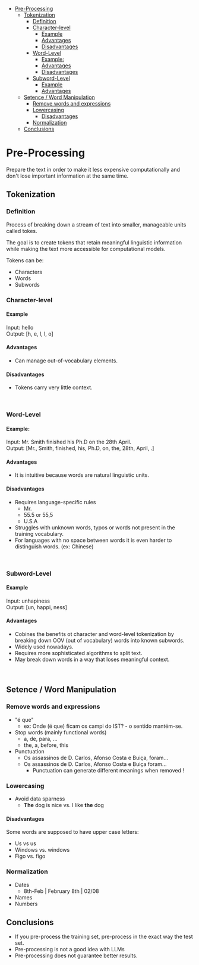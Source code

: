 

<!-- toc -->

- [Pre-Processing](#pre-processing)
  * [Tokenization](#tokenization)
    + [Definition](#definition)
    + [Character-level](#character-level)
      - [Example](#example)
      - [Advantages](#advantages)
      - [Disadvantages](#disadvantages)
    + [Word-Level](#word-level)
      - [Example:](#example)
      - [Advantages](#advantages-1)
      - [Disadvantages](#disadvantages-1)
    + [Subword-Level](#subword-level)
      - [Example](#example-1)
      - [Advantages](#advantages-2)
  * [Setence / Word Manipulation](#setence--word-manipulation)
    + [Remove words and expressions](#remove-words-and-expressions)
    + [Lowercasing](#lowercasing)
      - [Disadvantages](#disadvantages-2)
    + [Normalization](#normalization)
  * [Conclusions](#conclusions)

<!-- tocstop -->

# Pre-Processing

Prepare the text in order to make it less expensive computationally and don't lose important information at the same time.

## Tokenization

### Definition

Process of breaking down a stream of text into smaller, manageable units called tokes.

The goal is to create tokens that retain meaningful linguistic information while making the text more accessible for computational models.

Tokens can be:

- Characters
- Words
- Subwords

### Character-level

#### Example

Input: hello<br>
Output: [h, e, l, l, o]

#### Advantages

- Can manage out-of-vocabulary elements.

#### Disadvantages

- Tokens carry very little context.

<br>

### Word-Level

#### Example:

Input: Mr. Smith finished his Ph.D on the 28th April.<br>
Output: [Mr., Smith, finished, his, Ph.D, on, the, 28th, April, .]

#### Advantages

- It is intuitive because words are natural linguistic units.

#### Disadvantages

- Requires language-specific rules
  - Mr.
  - 55.5 or 55,5
  - U.S.A
- Struggles with unknown words, typos or words not present in the training vocabulary.
- For languages with no space between words it is even harder to distinguish words. (ex: Chinese)

<br>

### Subword-Level

#### Example

Input: unhapiness<br>
Output: [un, happi, ness]

#### Advantages

- Cobines the benefits ot character and word-level tokenization by breaking down OOV (out of vocabulary) words into known subwords.
- Widely used nowadays.
- Requires more sophisticated algorithms to split text.
- May break down words in a way that loses meaningful context.

<br>

## Setence / Word Manipulation

### Remove words and expressions

- "é que"
  - ex: Onde (é que) ficam os campi do IST? - o sentido mantém-se.
- Stop words (mainly functional words)
  - a, de, para, ...
  - the, a, before, this<br>
- Punctuation
  - Os assassinos de D. Carlos, Afonso Costa e Buiça, foram...
  - Os assassinos de D. Carlos, Afonso Costa e Buiça foram...
    - Punctuation can generate different meanings when removed !

### Lowercasing

- Avoid data sparness
  - **The** dog is nice vs. I like **the** dog

#### Disadvantages

Some words are supposed to have upper case letters:

- Us vs us
- Windows vs. windows
- Figo vs. figo

### Normalization

- Dates
  - 8th-Feb | February 8th | 02/08
- Names
- Numbers

## Conclusions

- If you pre-process the training set, pre-process in the exact way the test set.
- Pre-processing is not a good idea with LLMs
- Pre-processing does not guarantee better results.

